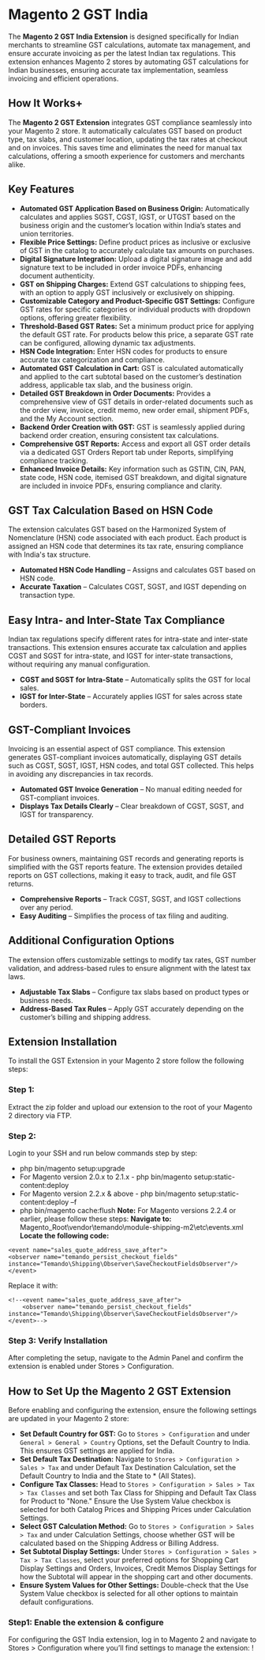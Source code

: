 # Magento 2 GST India
The __Magento 2 GST India Extension__ is designed specifically for Indian merchants to streamline GST calculations, automate tax management, and ensure accurate invoicing as per the latest Indian tax regulations. 
This extension enhances Magento 2 stores by automating GST calculations for Indian businesses, ensuring accurate tax implementation, seamless invoicing and efficient operations.
## How It Works+
The __Magento 2 GST Extension__ integrates GST compliance seamlessly into your Magento 2 store. It automatically calculates GST based on product type, tax slabs, and customer location, updating the tax rates at checkout and on invoices. 
This saves time and eliminates the need for manual tax calculations, offering a smooth experience for customers and merchants alike.
## Key Features
- __Automated GST Application Based on Business Origin:__ Automatically calculates and applies SGST, CGST, IGST, or UTGST based on the business origin and the customer’s location within India’s states and union territories.
- __Flexible Price Settings:__ Define product prices as inclusive or exclusive of GST in the catalog to accurately calculate tax amounts on purchases.
- __Digital Signature Integration:__ Upload a digital signature image and add signature text to be included in order invoice PDFs, enhancing document authenticity.
- __GST on Shipping Charges:__ Extend GST calculations to shipping fees, with an option to apply GST inclusively or exclusively on shipping.
- __Customizable Category and Product-Specific GST Settings:__ Configure GST rates for specific categories or individual products with dropdown options, offering greater flexibility.
- __Threshold-Based GST Rates:__ Set a minimum product price for applying the default GST rate. For products below this price, a separate GST rate can be configured, allowing dynamic tax adjustments.
- __HSN Code Integration:__ Enter HSN codes for products to ensure accurate tax categorization and compliance.
- __Automated GST Calculation in Cart:__ GST is calculated automatically and applied to the cart subtotal based on the customer’s destination address, applicable tax slab, and the business origin.
- __Detailed GST Breakdown in Order Documents:__ Provides a comprehensive view of GST details in order-related documents such as the order view, invoice, credit memo, new order email, shipment PDFs, and the My Account section.
- __Backend Order Creation with GST:__ GST is seamlessly applied during backend order creation, ensuring consistent tax calculations.
- __Comprehensive GST Reports:__ Access and export all GST order details via a dedicated GST Orders Report tab under Reports, simplifying compliance tracking.
- __Enhanced Invoice Details:__ Key information such as GSTIN, CIN, PAN, state code, HSN code, itemised GST breakdown, and digital signature are included in invoice PDFs, ensuring compliance and clarity.
## GST Tax Calculation Based on HSN Code
The extension calculates GST based on the Harmonized System of Nomenclature (HSN) code associated with each product. Each product is assigned an HSN code that determines its tax rate, ensuring compliance with India's tax structure.
- __Automated HSN Code Handling__ – Assigns and calculates GST based on HSN code.
- __Accurate Taxation__ – Calculates CGST, SGST, and IGST depending on transaction type.
## Easy Intra- and Inter-State Tax Compliance
Indian tax regulations specify different rates for intra-state and inter-state transactions. This extension ensures accurate tax calculation and applies CGST and SGST for intra-state, and IGST for inter-state transactions, without requiring any manual configuration.
- __CGST and SGST for Intra-State__ – Automatically splits the GST for local sales.
- __IGST for Inter-State__ – Accurately applies IGST for sales across state borders.
## GST-Compliant Invoices
Invoicing is an essential aspect of GST compliance. This extension generates GST-compliant invoices automatically, displaying GST details such as CGST, SGST, IGST, HSN codes, and total GST collected. This helps in avoiding any discrepancies in tax records.
- __Automated GST Invoice Generation__ – No manual editing needed for GST-compliant invoices.
- __Displays Tax Details Clearly__ – Clear breakdown of CGST, SGST, and IGST for transparency.
## Detailed GST Reports
For business owners, maintaining GST records and generating reports is simplified with the GST reports feature. The extension provides detailed reports on GST collections, making it easy to track, audit, and file GST returns.
- __Comprehensive Reports__ – Track CGST, SGST, and IGST collections over any period.
- __Easy Auditing__ – Simplifies the process of tax filing and auditing.
## Additional Configuration Options
The extension offers customizable settings to modify tax rates, GST number validation, and address-based rules to ensure alignment with the latest tax laws.
- __Adjustable Tax Slabs__ – Configure tax slabs based on product types or business needs.
- __Address-Based Tax Rules__ – Apply GST accurately depending on the customer’s billing and shipping address.
## Extension Installation
To install the GST Extension in your Magento 2 store follow the following steps:
### Step 1: 
Extract the zip folder and upload our extension to the root of your Magento 2 directory via FTP.
### Step 2:
Login to your SSH and run below commands step by step:
- php bin/magento setup:upgrade
- For Magento version 2.0.x to 2.1.x - php bin/magento setup:static-content:deploy
- For Magento version 2.2.x & above - php bin/magento setup:static-content:deploy –f
- php bin/magento cache:flush
__Note:__ For Magento versions 2.2.4 or earlier, please follow these steps:
__Navigate to:__ Magento_Root\vendor\temando\module-shipping-m2\etc\events.xml
__Locate the following code:__
```
<event name="sales_quote_address_save_after">
<observer name="temando_persist_checkout_fields" instance="Temando\Shipping\Observer\SaveCheckoutFieldsObserver"/>
</event>
```
Replace it with:
```
<!--<event name="sales_quote_address_save_after">
    <observer name="temando_persist_checkout_fields" instance="Temando\Shipping\Observer\SaveCheckoutFieldsObserver"/>
</event>-->
```
### Step 3: Verify Installation
After completing the setup, navigate to the Admin Panel and confirm the extension is enabled under Stores > Configuration.

## How to Set Up the Magento 2 GST Extension
Before enabling and configuring the extension, ensure the following settings are updated in your Magento 2 store:
- __Set Default Country for GST:__
Go to ```Stores > Configuration``` and under ```General > General > Country``` Options, set the Default Country to India. This ensures GST settings are applied for India.
- __Set Default Tax Destination:__ 
Navigate to ```Stores > Configuration > Sales > Tax``` and under Default Tax Destination Calculation, set the Default Country to India and the State to * (All States).
- __Configure Tax Classes:__ 
Head to ```Stores > Configuration > Sales > Tax > Tax Classes``` and set both Tax Class for Shipping and Default Tax Class for Product to "None." Ensure the Use System Value checkbox is selected for both Catalog Prices and Shipping Prices under Calculation Settings.
- __Select GST Calculation Method:__ 
Go to ```Stores > Configuration > Sales > Tax``` and under Calculation Settings, choose whether GST will be calculated based on the Shipping Address or Billing Address.
- __Set Subtotal Display Settings:__ 
Under ```Stores > Configuration > Sales > Tax > Tax Classes```, select your preferred options for Shopping Cart Display Settings and Orders, Invoices, Credit Memos Display Settings for how the Subtotal will appear in the shopping cart and other documents.
- __Ensure System Values for Other Settings:__ 
Double-check that the Use System Value checkbox is selected for all other options to maintain default configurations.
### Step1: Enable the extension & configure
For configuring the GST India extension, log in to Magento 2 and navigate to Stores > Configuration where you’ll find settings to manage the extension:
!

